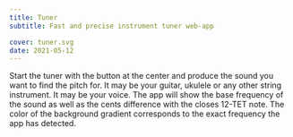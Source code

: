 ```yaml
---
title: Tuner
subtitle: Fast and precise instrument tuner web-app

cover: tuner.svg
date: 2021-05-12
---
```


<script setup>
import pitchTuner from './tuner.vue'
</script>

<ClientOnly>
  <pitch-tuner />
</ClientOnly>

Start the tuner with the button at the center and produce the sound you want to find the pitch for. It may be your guitar, ukulele or any other string instrument. It may be your voice. The app will show the base frequency of the sound as well as the cents difference with the closes 12-TET note. The color of the background gradient corresponds to the exact frequency the app has detected.
